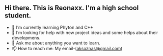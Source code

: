 ## Hi there. This is Reonaxx. I'm a high school student.

- 🌱 I’m currently learning Phyton and C++
- 🤔 I’m looking for help with new project ideas and some helps about their developmens.
- 💬 Ask me about anything you want to learn.
- 📫 How to reach me: My email-(aksoznas@gmail.com)
